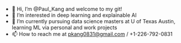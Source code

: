 - 👋 Hi, I’m @Paul_Kang and welcome to my git!
- 👀 I’m interested in deep learning and explainable AI
- 🌱 I’m currently pursuing data science masters at U of Texas Austin, learning ML via personal and work projects
- 📫 How to reach me at pkang0831@gmail.com / +1-226-792-0831

<!---
pkang0831/pkang0831 is a ✨ special ✨ repository because its `README.md` (this file) appears on your GitHub profile.
You can click the Preview link to take a look at your changes.
--->
